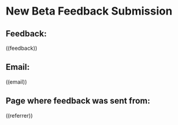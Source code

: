 # New Beta Feedback Submission

## Feedback:
((feedback))

## Email:
((email))

## Page where feedback was sent from:
((referrer))